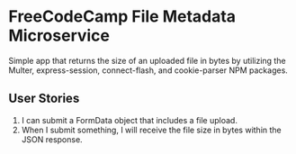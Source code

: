 # FreeCodeCamp File Metadata Microservice

Simple app that returns the size of an uploaded file in bytes by utilizing the Multer, express-session, connect-flash, and cookie-parser NPM packages.

## User Stories

1. I can submit a FormData object that includes a file upload.
2. When I submit something, I will receive the file size in bytes within the JSON response.